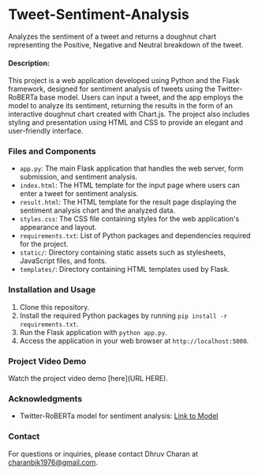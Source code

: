 # Tweet-Sentiment-Analysis
Analyzes the sentiment of a tweet and returns a doughnut chart representing the Positive, Negative and Neutral breakdown of the tweet.

#### Description:
This project is a web application developed using Python and the Flask framework, designed for sentiment analysis of tweets using the Twitter-RoBERTa base model. Users can input a tweet, and the app employs the model to analyze its sentiment, returning the results in the form of an interactive doughnut chart created with Chart.js. The project also includes styling and presentation using HTML and CSS to provide an elegant and user-friendly interface.

### Files and Components
- `app.py`: The main Flask application that handles the web server, form submission, and sentiment analysis.
- `index.html`: The HTML template for the input page where users can enter a tweet for sentiment analysis.
- `result.html`: The HTML template for the result page displaying the sentiment analysis chart and the analyzed data.
- `styles.css`: The CSS file containing styles for the web application's appearance and layout.
- `requirements.txt`: List of Python packages and dependencies required for the project.
- `static/`: Directory containing static assets such as stylesheets, JavaScript files, and fonts.
- `templates/`: Directory containing HTML templates used by Flask.

### Installation and Usage
1. Clone this repository.
2. Install the required Python packages by running `pip install -r requirements.txt`.
3. Run the Flask application with `python app.py`.
4. Access the application in your web browser at `http://localhost:5000`.

### Project Video Demo
Watch the project video demo [here](URL HERE).

### Acknowledgments
- Twitter-RoBERTa model for sentiment analysis: [Link to Model](https://huggingface.co/cardiffnlp/twitter-roberta-base-sentiment)

### Contact
For questions or inquiries, please contact Dhruv Charan at charanbik1976@gmail.com.
